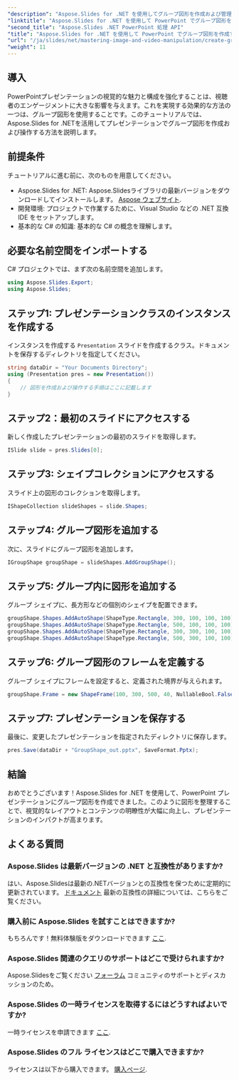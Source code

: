 ```yaml
---
"description": "Aspose.Slides for .NET を使用してグループ図形を作成および管理する方法を学びましょう。この包括的なガイドでは、分かりやすく段階的な手順を説明します。"
"linktitle": "Aspose.Slides for .NET を使用して PowerPoint でグループ図形を作成する"
"second_title": "Aspose.Slides .NET PowerPoint 処理 API"
"title": "Aspose.Slides for .NET を使用して PowerPoint でグループ図形を作成する"
"url": "/ja/slides/net/mastering-image-and-video-manipulation/create-group-shapes/"
"weight": 11
---
```


## 導入

PowerPointプレゼンテーションの視覚的な魅力と構成を強化することは、視聴者のエンゲージメントに大きな影響を与えます。これを実現する効果的な方法の一つは、グループ図形を使用することです。このチュートリアルでは、Aspose.Slides for .NETを活用してプレゼンテーションでグループ図形を作成および操作する方法を説明します。

## 前提条件

チュートリアルに進む前に、次のものを用意してください。

- Aspose.Slides for .NET: Aspose.Slidesライブラリの最新バージョンをダウンロードしてインストールします。 [Aspose ウェブサイト](https://releases。aspose.com/slides/net/).
- 開発環境: プロジェクトで作業するために、Visual Studio などの .NET 互換 IDE をセットアップします。
- 基本的な C# の知識: 基本的な C# の概念を理解します。


## 必要な名前空間をインポートする

C# プロジェクトでは、まず次の名前空間を追加します。

```csharp
using Aspose.Slides.Export;
using Aspose.Slides;
```

## ステップ1: プレゼンテーションクラスのインスタンスを作成する

インスタンスを作成する `Presentation` スライドを作成するクラス。ドキュメントを保存するディレクトリを指定してください。

```csharp
string dataDir = "Your Documents Directory";
using (Presentation pres = new Presentation())
{
    // 図形を作成および操作する手順はここに記載します
}
```

## ステップ2：最初のスライドにアクセスする

新しく作成したプレゼンテーションの最初のスライドを取得します。

```csharp
ISlide slide = pres.Slides[0];
```

## ステップ3: シェイプコレクションにアクセスする

スライド上の図形のコレクションを取得します。

```csharp
IShapeCollection slideShapes = slide.Shapes;
```

## ステップ4: グループ図形を追加する

次に、スライドにグループ図形を追加します。

```csharp
IGroupShape groupShape = slideShapes.AddGroupShape();
```

## ステップ5: グループ内に図形を追加する

グループ シェイプに、長方形などの個別のシェイプを配置できます。

```csharp
groupShape.Shapes.AddAutoShape(ShapeType.Rectangle, 300, 100, 100, 100); // 形状1
groupShape.Shapes.AddAutoShape(ShapeType.Rectangle, 500, 100, 100, 100); // 形状2
groupShape.Shapes.AddAutoShape(ShapeType.Rectangle, 300, 300, 100, 100); // 形状3
groupShape.Shapes.AddAutoShape(ShapeType.Rectangle, 500, 300, 100, 100); // 形状4
```

## ステップ6: グループ図形のフレームを定義する

グループ シェイプにフレームを設定すると、定義された境界が与えられます。

```csharp
groupShape.Frame = new ShapeFrame(100, 300, 500, 40, NullableBool.False, NullableBool.False, 0);
```

## ステップ7: プレゼンテーションを保存する

最後に、変更したプレゼンテーションを指定されたディレクトリに保存します。

```csharp
pres.Save(dataDir + "GroupShape_out.pptx", SaveFormat.Pptx);
```

## 結論

おめでとうございます！Aspose.Slides for .NET を使用して、PowerPoint プレゼンテーションにグループ図形を作成できました。このように図形を整理することで、視覚的なレイアウトとコンテンツの明瞭性が大幅に向上し、プレゼンテーションのインパクトが高まります。

## よくある質問

### Aspose.Slides は最新バージョンの .NET と互換性がありますか?

はい、Aspose.Slidesは最新の.NETバージョンとの互換性を保つために定期的に更新されています。 [ドキュメント](https://reference.aspose.com/slides/net/) 最新の互換性の詳細については、こちらをご覧ください。

### 購入前に Aspose.Slides を試すことはできますか?

もちろんです！無料体験版をダウンロードできます [ここ](https://releases。aspose.com/).

### Aspose.Slides 関連のクエリのサポートはどこで受けられますか?

Aspose.Slidesをご覧ください [フォーラム](https://forum.aspose.com/c/slides/11) コミュニティのサポートとディスカッションのため。

### Aspose.Slides の一時ライセンスを取得するにはどうすればよいですか?

一時ライセンスを申請できます [ここ](https://purchase。aspose.com/temporary-license/).

### Aspose.Slides のフル ライセンスはどこで購入できますか?

ライセンスは以下から購入できます。 [購入ページ](https://purchase。aspose.com/buy).